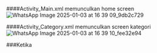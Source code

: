 ####Activity_Main.xml memunculkan home screen
![WhatsApp Image 2025-01-03 at 16 39 09_9db2c729](https://github.com/user-attachments/assets/ddbaaede-4b14-4f59-936c-153ad325f728)

####Activity_Category.xml memunculkan screen kategori
![WhatsApp Image 2025-01-03 at 16 39 10_fee32e94](https://github.com/user-attachments/assets/d0917367-b9e7-4912-83cf-757fadbc50a5)

###Ketika 
